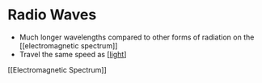 # Radio Waves

- Much longer wavelengths compared to other forms of radiation on the [[electromagnetic spectrum]]
- Travel the same speed as [[light]]

[[Electromagnetic Spectrum]]

[//begin]: # "Autogenerated link references for markdown compatibility"
[electromagnetic-spectrum]: electromagnetic-spectrum "Electromagnetic Spectrum"
[light]: light "Light"
[//end]: # "Autogenerated link references"